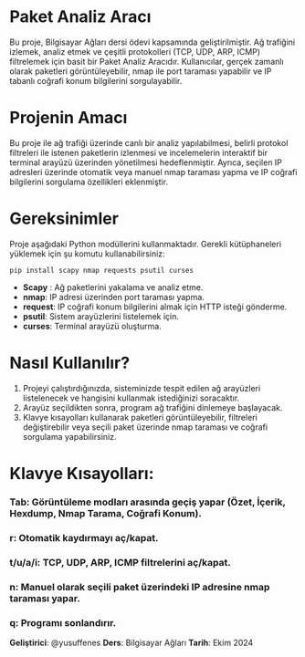 # Paket Analiz Aracı

Bu proje, Bilgisayar Ağları dersi ödevi kapsamında geliştirilmiştir.
Ağ trafiğini izlemek, analiz etmek ve çeşitli protokolleri (TCP, UDP, ARP, ICMP) filtrelemek için basit bir Paket Analiz Aracıdır.
Kullanıcılar, gerçek zamanlı olarak paketleri görüntüleyebilir, nmap ile port taraması yapabilir ve IP tabanlı coğrafi konum bilgilerini sorgulayabilir.

# Projenin Amacı
Bu proje ile ağ trafiği üzerinde canlı bir analiz yapılabilmesi, belirli protokol filtreleri ile istenen paketlerin izlenmesi ve incelemelerin interaktif bir terminal arayüzü üzerinden yönetilmesi hedeflenmiştir. Ayrıca, seçilen IP adresleri üzerinde otomatik veya manuel nmap taraması yapma ve IP coğrafi bilgilerini sorgulama özellikleri eklenmiştir.

# Gereksinimler
Proje aşağıdaki Python modüllerini kullanmaktadır. Gerekli kütüphaneleri yüklemek için şu komutu kullanabilirsiniz:
```
pip install scapy nmap requests psutil curses
```
- <b>Scapy</b> : Ağ paketlerini yakalama ve analiz etme.
- <b>nmap</b>: IP adresi üzerinden port taraması yapma.
- <b>request</b>: IP coğrafi konum bilgilerini almak için HTTP isteği gönderme.
- <b>psutil</b>: Sistem arayüzlerini listelemek için.
- <b>curses</b>: Terminal arayüzü oluşturma.

# Nasıl Kullanılır?
1. Projeyi çalıştırdığınızda, sisteminizde tespit edilen ağ arayüzleri listelenecek ve hangisini kullanmak istediğinizi soracaktır.
2. Arayüz seçildikten sonra, program ağ trafiğini dinlemeye başlayacak.
3. Klavye kısayolları kullanarak paketleri görüntüleyebilir, filtreleri değiştirebilir veya seçili paket üzerinde nmap taraması ve coğrafi sorgulama yapabilirsiniz.

# Klavye Kısayolları:
### Tab: Görüntüleme modları arasında geçiş yapar (Özet, İçerik, Hexdump, Nmap Tarama, Coğrafi Konum).
### r: Otomatik kaydırmayı aç/kapat.
### t/u/a/i: TCP, UDP, ARP, ICMP filtrelerini aç/kapat.
### n: Manuel olarak seçili paket üzerindeki IP adresine nmap taraması yapar.
### q: Programı sonlandırır.

<b>Geliştirici</b>: @yusuffenes
<b>Ders</b>: Bilgisayar Ağları
<b>Tarih</b>: Ekim 2024
